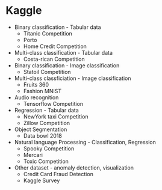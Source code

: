 # Kaggle


- Binary classification - Tabular data
    - Titanic Competition
    - Porto
    - Home Credit Competition
- Multi-class classification - Tabular data
    - Costa-rican Competition
- Binary classification - Image classification
    - Statoil Competition
- Multi-class classficiation - Image classification
    - Fruits 360
    - Fashion MNIST
- Audio recognition
    - Tensorflow Competition
- Regression - Tabular data
    - NewYork taxi Competition
    - Zillow Competition
- Object Segmentation
    - Data bowl 2018
- Natural language Processing - Classification, Regression
    - Spooky Competition
    - Mercari
    - Toxic Competition
- Other dataset - anomaly detection, visualization
    - Credit Card Fraud Detection
    - Kaggle Survey
